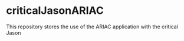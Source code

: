 # criticalJasonARIAC
This repository stores the use of the ARIAC application with the critical Jason
